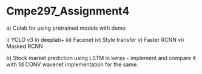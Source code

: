 # Cmpe297_Assignment4

a) Colab for using pretrained models with demo

i) YOLO v3 ii) deeplab+ iii) Facenet iv) Style transfer v) Faster RCNN vi) Masked RCNN

b) Stock market prediction using LSTM in keras - implement and compare it with 1d CONV wavenet implementation for the same.

